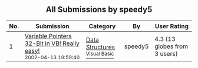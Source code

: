 ﻿<div align="center">

## All Submissions by speedy5

</div>

No.  | Submission | Category | By   | User Rating
---- | ---------- | -------- | ---- | -----------
1 | [Variable Pointers 32\-Bit  in VB\! Really easy\!<br /><sup>2002-04-13 19:59:40</sup>](https://github.com/Planet-Source-Code/speedy5-variable-pointers-32-bit-in-vb-really-easy__1-33787) | [Data Structures<br /><sup>Visual Basic</sup>](../ByCategory/data-structures__1-33.md) | speedy5 | 4.3 (13 globes from 3 users)
